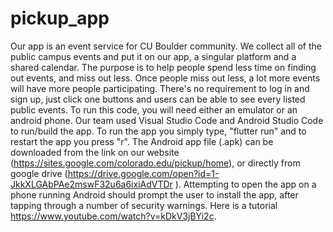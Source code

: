 # pickup_app
Our app is an event service for CU Boulder community. We collect all of the public campus events and put it on our app, a singular platform and a shared calendar. The purpose is to help people spend less time on finding out events, and miss out less. Once people miss out less, a lot more events will have more people participating. There's no requirement to log in and sign up, just click one buttons and users can be able to see every listed public events. To run this code, you will need either an emulator or an android phone. Our team used Visual Studio Code and Android Studio Code to run/build the app. To run the app you simply type, "flutter run" and to restart the app you press "r". The Android app file (.apk) can be downloaded from the link on our website (https://sites.google.com/colorado.edu/pickup/home), or directly from google drive (https://drive.google.com/open?id=1-JkkXLGAbPAe2mswF32u6a6ixiAdVTDr ). Attempting to open the app on a phone running Android should prompt the user to install the app, after tapping through a number of security warnings. Here is a tutorial https://www.youtube.com/watch?v=kDkV3jBYi2c. 

